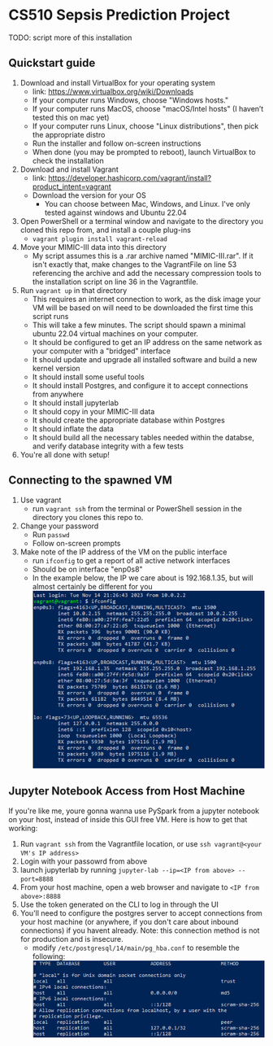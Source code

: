 # CS510 Sepsis Prediction Project
 TODO: script more of this installation 
## Quickstart guide

1. Download and install VirtualBox for your operating system
    - link: https://www.virtualbox.org/wiki/Downloads
    - If your computer runs Windows, choose "Windows hosts."
    - If your computer runs MacOS, choose "macOS/Intel hosts" (I haven’t tested this on mac yet)
    - If your computer runs Linux, choose "Linux distributions", then pick the appropriate distro
    - Run the installer and follow on-screen instructions
    - When done (you may be prompted to reboot), launch VirtualBox to check the installation
2. Download and install Vagrant
    - link: https://developer.hashicorp.com/vagrant/install?product_intent=vagrant
    - Download the version for your OS
        - You can choose between Mac, Windows, and Linux. I've only tested against windows and Ubuntu 22.04
3. Open PowerShell or a terminal window and navigate to the directory you cloned this repo from, and install a couple plug-ins
    - `vagrant plugin install vagrant-reload`
4. Move your MIMIC-III data into this directory
    - My script assumes this is a .rar archive named "MIMIC-III.rar". If it isn't exactly that, make changes to the VagrantFile on line 53 referencing the archive and add the necessary compression tools to the installation script on line 36 in the Vagrantfile.
5. Run `vagrant up` in that directory
    - This requires an internet connection to work, as the disk image your VM will be based on will need to be downloaded the first time this script runs
    - This will take a few minutes. The script should spawn a minimal ubuntu 22.04 virtual machines on your computer. 
    - It should be configured to get an IP address on the same network as your computer with a "bridged" interface
    - It should update and upgrade all installed software and build a new kernel version
    - It should install some useful tools
    - It should install Postgres, and configure it to accept connections from anywhere
    - It should install jupyterlab
    - It should copy in your MIMIC-III data
    - It should create the appropriate database within Postgres
    - It should inflate the data
    - It should build all the necessary tables needed within the databse, and verify database integrity with a few tests
6. You're all done with setup!

## Connecting to the spawned VM
1. Use vagrant
    - run `vagrant ssh` from the terminal or PowerShell session in the directory you clones this repo to.
2. Change your password 
    - Run `passwd` 
    - Follow on-screen prompts
3. Make note of the IP address of the VM on the public interface
    - run `ifconfig` to get a report of all active network interfaces
    - Should be on interface "enp0s8"
    - In the example below, the IP we care about is 192.168.1.35, but will almost certainly be different for you
![alt text](network_interfaces.PNG)

## Jupyter Notebook Access from Host Machine

If you're like me, youre gonna wanna use PySpark from a jupyter notebook on your host, instead of inside this GUI free VM. Here is how to get that working:

1. Run `vagrant ssh` from the Vagrantfile location, or use `ssh vagrant@<your VM's IP address>`
2. Login with your passowrd from above
3. launch jupyterlab by running `jupyter-lab --ip=<IP from above> --port=8888`
4. From your host machine, open a web browser and navigate to `<IP from above>:8888`
5. Use the token generated on the CLI to log in through the UI
6. You'll need to configure the postgres server to accept connections from your host machine (or anywhere, if you don't care about inbound connections) if you havent already. Note: this connection method is not for production and is insecure. 
    - modify `/etc/postgresql/14/main/pg_hba.conf` to resemble the following:
![alt text](postgres_connections.PNG)








